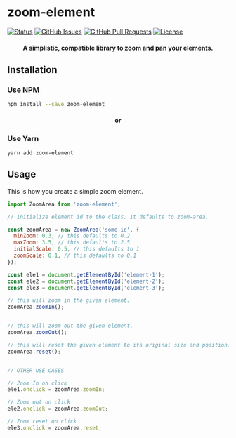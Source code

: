 # zoom-element 

[![Status](https://img.shields.io/badge/status-active-success.svg)]()
[![GitHub Issues](https://img.shields.io/github/issues/suhanbangera/arachnoid.svg)](https://github.com/spyder01/zoom-element/issues)
[![GitHub Pull Requests](https://img.shields.io/github/issues-pr/suhanbangera/arachnoid.svg)](https://github.com/spyder01/zoom-element/pulls)
[![License](https://img.shields.io/badge/license-MIT-blue.svg)](/LICENSE)

#### <center> A simplistic, compatible library to zoom and pan your elements. </center>

## Installation

### Use NPM
```bash
npm install --save zoom-element
``` 

#### <center> or </center>

### Use Yarn
```
yarn add zoom-element
```
## Usage

This is how you create a simple zoom element. 

```js
import ZoomArea from 'zoom-element';

// Initialize element id to the class. It defaults to zoom-area.

const zoomArea = new ZoomArea('some-id', {
  minZoom: 0.3, // this defaults to 0.2
  maxZoom: 3.5, // this defaults to 2.5
  initialScale: 0.5, // this defaults to 1 
  zoomScale: 0.1, // this defaults to 0.1 
});

const ele1 = document.getElementById('element-1');
const ele2 = document.getElementById('element-2');
const ele3 = document.getElementById('element-3');

// this will zoom in the given element. 
zoomArea.zoomIn();


// this will zoom out the given element. 
zoomArea.zoomOut();

// this will reset the given element to its original size and position. 
zoomArea.reset();


// OTHER USE CASES

// Zoom In on click
ele1.onclick = zoomArea.zoomIn;

// Zoom out on click
ele2.onclick = zoomArea.zoomOut;

// Zoom reset on click
ele3.onclick = zoomArea.reset;

```





